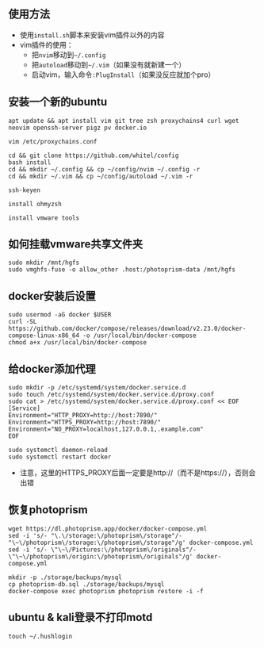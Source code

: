 ## 使用方法

+ 使用`install.sh`脚本来安装vim插件以外的内容
+ vim插件的使用：
  + 把`nvim`移动到`~/.config`
  + 把`autoload`移动到`~/.vim`（如果没有就新建一个）
  + 启动vim，输入命令`:PlugInstall`（如果没反应就加个pro）



## 安装一个新的ubuntu

```
apt update && apt install vim git tree zsh proxychains4 curl wget neovim openssh-server pigz pv docker.io
```

```
vim /etc/proxychains.conf
```

```
cd && git clone https://github.com/whitel/config
bash install
cd && mkdir ~/.config && cp ~/config/nvim ~/.config -r
cd && mkdir ~/.vim && cp ~/config/autoload ~/.vim -r
```

```
ssh-keyen
```

```
install ohmyzsh
```

```
install vmware tools
```



## 如何挂载vmware共享文件夹

```
sudo mkdir /mnt/hgfs
sudo vmghfs-fuse -o allow_other .host:/photoprism-data /mnt/hgfs
```

## docker安装后设置

```
sudo usermod -aG docker $USER
curl -SL https://github.com/docker/compose/releases/download/v2.23.0/docker-compose-linux-x86_64 -o /usr/local/bin/docker-compose
chmod a+x /usr/local/bin/docker-compose
```

## 给docker添加代理

```
sudo mkdir -p /etc/systemd/system/docker.service.d
sudo touch /etc/systemd/system/docker.service.d/proxy.conf
sudo cat > /etc/systemd/system/docker.service.d/proxy.conf << EOF
[Service]
Environment="HTTP_PROXY=http://host:7890/"
Environment="HTTPS_PROXY=http://host:7890/"
Environment="NO_PROXY=localhost,127.0.0.1,.example.com"
EOF

sudo systemctl daemon-reload
sudo systemctl restart docker
```
+ 注意，这里的HTTPS_PROXY后面一定要是http://（而不是https://），否则会出错


## 恢复photoprism
```
wget https://dl.photoprism.app/docker/docker-compose.yml
sed -i 's/- "\.\/storage:\/photoprism\/storage"/- "\~\/photoprism\/storage:\/photoprism\/storage"/g' docker-compose.yml
sed -i 's/- \"\~\/Pictures:\/photoprism\/originals"/- \"\~\/photoprism\/origin:\/photoprism\/originals"/g' docker-compose.yml
```
```
mkdir -p ./storage/backups/mysql
cp photoprism-db.sql ./storage/backups/mysql
docker-compose exec photoprism photoprism restore -i -f
```

## ubuntu & kali登录不打印motd
```
touch ~/.hushlogin
```


